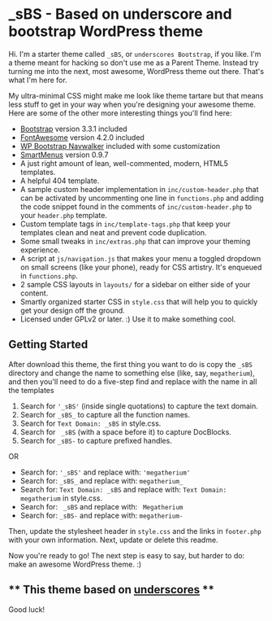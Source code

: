 _sBS - Based on underscore and bootstrap WordPress theme
===

Hi. I'm a starter theme called `_sBS`, or `underscores Bootstrap`, if you like. I'm a theme meant for hacking so don't use me as a Parent Theme. Instead try turning me into the next, most awesome, WordPress theme out there. That's what I'm here for.

My ultra-minimal CSS might make me look like theme tartare but that means less stuff to get in your way when you're designing your awesome theme. Here are some of the other more interesting things you'll find here:

* [Bootstrap](http://getbootstrap.com) version 3.3.1 included
* [FontAwesome](http://fontawesome.io) version 4.2.0 included
* [WP Bootstrap Navwalker](http://twittem.github.io/wp-bootstrap-navwalker) included with some customization
* [SmartMenus](http://www.smartmenus.org) version 0.9.7
* A just right amount of lean, well-commented, modern, HTML5 templates.
* A helpful 404 template.
* A sample custom header implementation in `inc/custom-header.php` that can be activated by uncommenting one line in `functions.php` and adding the code snippet found in the comments of `inc/custom-header.php` to your `header.php` template.
* Custom template tags in `inc/template-tags.php` that keep your templates clean and neat and prevent code duplication.
* Some small tweaks in `inc/extras.php` that can improve your theming experience.
* A script at `js/navigation.js` that makes your menu a toggled dropdown on small screens (like your phone), ready for CSS artistry. It's enqueued in `functions.php`.
* 2 sample CSS layouts in `layouts/` for a sidebar on either side of your content.
* Smartly organized starter CSS in `style.css` that will help you to quickly get your design off the ground.
* Licensed under GPLv2 or later. :) Use it to make something cool.


Getting Started
---------------

After download this theme, the first thing you want to do is copy the `_sBS` directory and change the name to something else (like, say, `megatherium`), and then you'll need to do a five-step find and replace with the name in all the templates

1. Search for `'_sBS'` (inside single quotations) to capture the text domain.
2. Search for `_sBS_` to capture all the function names.
3. Search for `Text Domain: _sBS` in style.css.
4. Search for <code>&nbsp;_sBS</code> (with a space before it) to capture DocBlocks.
5. Search for `_sBS-` to capture prefixed handles.

OR

* Search for: `'_sBS'` and replace with: `'megatherium'`
* Search for: `_sBS_` and replace with: `megatherium_`
* Search for: `Text Domain: _sBS` and replace with: `Text Domain: megatherium` in style.css.
* Search for: <code>&nbsp;_sBS</code> and replace with: <code>&nbsp;Megatherium</code>
* Search for: `_sBS-` and replace with: `megatherium-`

Then, update the stylesheet header in `style.css` and the links in `footer.php` with your own information. Next, update or delete this readme.

Now you're ready to go! The next step is easy to say, but harder to do: make an awesome WordPress theme. :)

** This theme based on [underscores](https://github.com/Automattic/_s) **
---------------

Good luck!